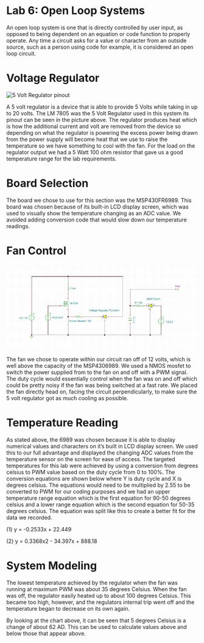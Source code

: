 # Lab 6: Open Loop Systems
An open loop system is one that is directly controlled by user input, as opposed to being dependent on an equation or code function to properly operate. Any time a circuit asks for a value or character from an outside source, such as a person using code for example, it is considered an open loop circuit.
# Voltage Regulator
![5 Volt Regulator pinout](https://www.electrical4u.com/images/2017/march/1489671183.png)

A 5 volt regulator is a device that is able to provide 5 Volts while taking in up to 20 volts. The LM 7805 was the 5 Volt Regulator used in this system its pinout can be seen in the picture above. The regulator produces heat which is how the additional current and volt are removed from the device so depending on what the regulator is powering the excess power being drawn from the power supply will become heat that we use to raise the temperature so we have something to cool with the fan. For the load on the regulator output we had a 5 Watt 100 ohm resistor that gave us a good temperature range for the lab requirements.
# Board Selection
The board we chose to use for this section was the MSP430FR6989. This board was chosen because of its built-in LCD display screen, which was used to visually show the temperature changing as an ADC value. We avoided adding conversion code that would slow down our temperature readings. 
# Fan Control
![Open Loop Schematic](https://github.com/RU09342/lab-6taking-control-over-your-embedded-life-kevinandnathan/blob/master/Open%20Loop%20Systems/OpenloopSchematic.PNG)

The fan we chose to operate within our circuit ran off of 12 volts, which is well above the capacity of the MSP4306989. We used a NMOS mosfet to switch the power supplied from to the fan on and off with a PWM signal. The duty cycle would essentially control when the fan was on and off which could be pretty noisy if the fan was being switched at a fast rate. We placed the fan directly head on, facing the circuit perpendicularly, to make sure the 5 volt regulator got as much cooling as possible.

# Temperature Reading
As stated above, the 6989 was chosen because it is able to display numerical values and characters on it’s built in LCD display screen. We used this to our full advantage and displayed the changing ADC values from the temperature sensor on the screen for ease of access. The targeted temperatures for this lab were achieved by using a conversion from degrees celsius to PWM value based on the duty cycle from 0 to 100%. The conversion equations are shown below where Y is duty cycle and X is degrees celsius. The equations would need to be multiplied by 2.55 to be converted to PWM for our coding purposes and we had an upper temperature range equation which is the first equation for 90-50 degrees celsius and a lower range equation which is the second equation for 50-35 degrees celsius. The equation was split like this to create a better fit for the data we recorded.

(1) y = -0.2533x + 22.449

(2) y = 0.3368x2 - 34.397x + 888.18
 
# System Modeling
The lowest temperature achieved by the regulator when the fan was running at maximum PWM was about 35 degrees Celsius. When the fan was off, the regulator easily heated up to about 100 degrees Celsius. This became too high, however, and the regulators internal trip went off and the temperature began to decrease on its own again.

By looking at the chart above, it can be seen that 5 degrees Celsius is a change of about 62 AD. This can be used to calculate values above and below those that appear above.
